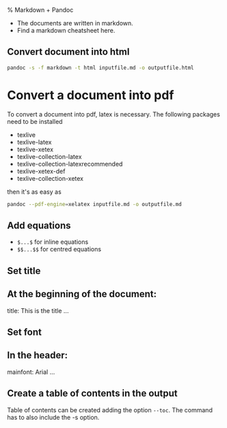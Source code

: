 % Markdown + Pandoc

- The documents are written in markdown.
- Find a markdown cheatsheet here.

## Convert document into html

```sh
pandoc -s -f markdown -t html inputfile.md -o outputfile.html
```

# Convert a document into pdf

To convert a document into pdf, latex is necessary. The following packages need to be installed

- texlive
- texlive-latex
- texlive-xetex
- texlive-collection-latex
- texlive-collection-latexrecommended
- texlive-xetex-def
- texlive-collection-xetex

then it's as easy as

```sh
pandoc --pdf-engine=xelatex inputfile.md -o outputfile.md
```
	

## Add equations

- `$...$` for inline equations
- `$$...$$` for centred equations

## Set title

At the beginning of the document:
---
title: This is the title
...


## Set font

In the header:
---
mainfont: Arial
...

## Create a table of contents in the output

Table of contents can be created adding the option `--toc`. The command has to also include the -s option.
